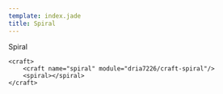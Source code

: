 ```yaml
---
template: index.jade
title: Spiral
---
```


Spiral

```craftml
<craft>
    <craft name="spiral" module="dria7226/craft-spiral"/>
    <spiral></spiral>
</craft>
```
